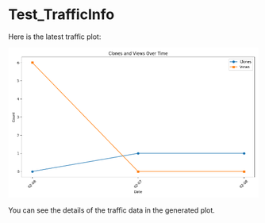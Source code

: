 # Test_TrafficInfo

Here is the latest traffic plot:

![Traffic Plot](TrafficPlot.png)

You can see the details of the traffic data in the generated plot.
